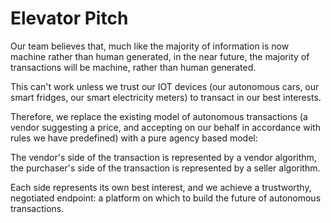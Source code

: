 # Elevator Pitch
Our team believes that, much like the majority of information is now machine rather than human generated, in the near future, the majority of transactions will be machine, rather than human generated.

This can't work unless we trust our IOT devices (our autonomous cars, our smart fridges, our smart electricity meters) to transact in our best interests.

Therefore, we replace the existing model of autonomous transactions (a vendor suggesting a price, and accepting on our behalf in accordance with rules we have predefined) with a pure agency based model:

The vendor's side of the transaction is represented by a vendor algorithm, the purchaser's side of the transaction is represented by a seller algorithm.

Each side represents its own best interest, and we achieve a trustworthy, negotiated endpoint: a platform on which to build the future of autonomous transactions.
